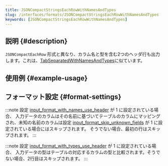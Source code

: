 ```yaml
---
title: JSONCompactStringsEachRowWithNamesAndTypes
slug: /interfaces/formats/JSONCompactStringsEachRowWithNamesAndTypes
keywords: [JSONCompactStringsEachRowWithNamesAndTypes]
---
```


## 説明 {#description}

`JSONCompactEachRow` 形式と異なり、カラム名と型を含む2つのヘッダ行も出力します。これは、[TabSeparatedWithNamesAndTypes](/interfaces/formats/TabSeparatedRawWithNamesAndTypes)に似ています。

## 使用例 {#example-usage}

## フォーマット設定 {#format-settings}

:::note
設定 [input_format_with_names_use_header](/operations/settings/settings-formats.md/#input_format_with_names_use_header) が 1 に設定されている場合、
入力データのカラムはその名前に基づいてテーブルのカラムにマッピングされ、未知の名前のカラムは設定 [input_format_skip_unknown_fields](/operations/settings/settings-formats.md/#input_format_skip_unknown_fields) が 1 に設定されている場合にはスキップされます。
そうでない場合、最初の行はスキップされます。
:::

:::note
設定 [input_format_with_types_use_header](/operations/settings/settings-formats.md/#input_format_with_types_use_header) が 1 に設定されている場合、
入力データの型はテーブルの対応するカラムの型と比較されます。そうでない場合、2行目はスキップされます。
:::
